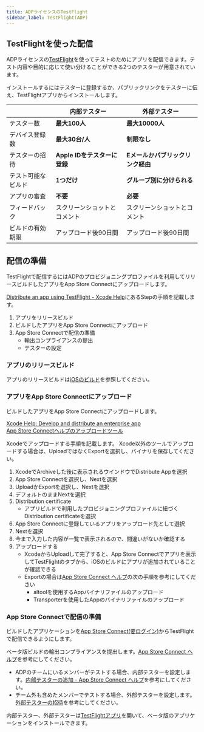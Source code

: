```yaml
---
title: ADPライセンスのTestFlight
sidebar_label: TestFlight(ADP)
---
```


## TestFlightを使った配信

ADPライセンスの[TestFlight](https://developer.apple.com/jp/testflight/)を使ってテストのためにアプリを配信できます。テスト内容や目的に応じて使い分けることができる2つのテスターが用意されています。

インストールするにはテスターに登録するか、パブリックリンクをテスターに伝え、TestFlightアプリからインストールします。

||内部テスター|外部テスター|
|-|-|-|
|テスター数|**最大100人**|**最大10000人**|
|デバイス登録数|**最大30台/人**|**制限なし**|
|テスターの招待|**Apple IDをテスターに登録**|**Eメールかパブリックリンク経由**|
|テスト可能なビルド|**1つだけ**|**グループ別に分けられる**|
|アプリの審査|**不要**|**必要**|
|フィードバック|スクリーンショットとコメント|スクリーンショットとコメント|
|ビルドの有効期限|アップロード後90日間|アップロード後90日間|

## 配信の準備

TestFlightで配信するにはADPのプロビジョニングプロファイルを利用してリリースビルドしたアプリをApp Store Connectにアップロードします。

[Distribute an app using TestFlight - Xcode Help](https://help.apple.com/xcode/mac/current/#/dev2539d985f)にあるStepの手順を記載します。

1. アプリをリリースビルド
1. ビルドしたアプリをApp Store Connectにアップロード
1. App Store Connectで配信の準備
   - 輸出コンプライアンスの提出
   - テスターの設定

### アプリのリリースビルド

アプリのリリースビルドは[iOSのビルド](./app-build/ios-build)を参照してください。

### アプリをApp Store Connectにアップロード

ビルドしたアプリをApp Store Connectにアップロードします。

[Xcode Help: Develop and distribute an enterprise app](https://help.apple.com/xcode/mac/current/#/devba5e7054d)  
[App Store Connectヘルプのアップロードツール](https://help.apple.com/app-store-connect/#/devb1c185036)

Xcodeでアップロードする手順を記載します。
Xcode以外のツールでアップロードする場合は、UploadではなくExportを選択し、バイナリを保存してください。

  1. XcodeでArchiveした後に表示されるウインドウでDistribute Appを選択
  1. App Store Connectを選択し、Nextを選択
  1. UploadかExportを選択し、Nextを選択
  1. デフォルトのままNextを選択
  1. Distribution certificate
     - アプリビルドで利用したプロビジョニングプロファイルに紐づくDistribution certificateを選択
  1. App Store Connectに登録しているアプリをアップロード先として選択
  1. Nextを選択
  1. 今まで入力した内容が一覧で表示されるので、間違いがないか確認する
  1. アップロードする
     - XcodeからUploadして完了すると、App Store Connectでアプリを表示してTestFlightのタブから、iOSのビルドにアプリが追加されていることが確認できる
     - Exportの場合は[App Store Connect ヘルプ](https://help.apple.com/app-store-connect/#/devb1c185036)の次の手順を参考にしてください
        - altoolを使用するAppバイナリファイルのアップロード
        - Transporterを使用したAppのバイナリファイルのアップロード

### App Store Connectで配信の準備

ビルドしたアプリケーションを[App Store Connect(要ログイン)](https://appstoreconnect.apple.com/apps)からTestFlightで配信できるようにします。

ベータ版ビルドの輸出コンプライアンスを提出します。[App Store Connect ヘルプ](https://help.apple.com/app-store-connect/?lang=ja#/dev22b9b2174)を参考にしてください。

 - ADPのチームにいるメンバーがテストする場合、内部テスターを設定します。[内部テスターの追加 - App Store Connect ヘルプ](https://help.apple.com/app-store-connect/?lang=ja#/dev839fb66e9)を参考にしてください。
 - チーム外も含めたメンバーでテストする場合、外部テスターを設定します。[外部テスターの招待](https://help.apple.com/app-store-connect/?lang=ja#/dev859139543)を参考にしてください。

内部テスター、外部テスターは[TestFlightアプリ](https://apps.apple.com/jp/app/testflight/id899247664)を開いて、ベータ版のアプリケーションをインストールできます。
